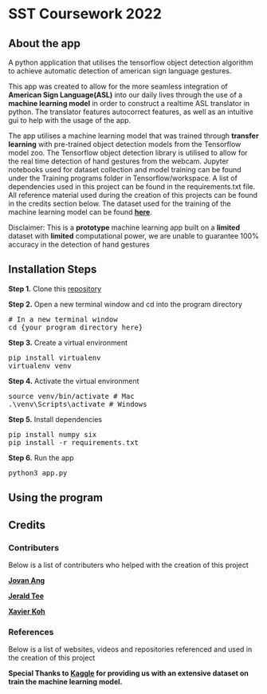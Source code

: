 # SST Coursework 2022

## About the app

A python application that utilises the tensorflow object detection algorithm to achieve automatic detection of american sign language gestures.

This app was created to allow for the more seamless integration of **American Sign Language(ASL)** into our daily lives through the use of a **machine learning model** in order to construct a realtime ASL translator in python. The translator features autocorrect features, as well as an intuitive gui to help with the usage of the app.

The app utilises a machine learning model that was trained through **transfer learning** with pre-trained object detection models from the Tensorflow model zoo. The Tensorflow object detection library is utilised to allow for the real time detection of hand gestures from the webcam. Jupyter notebooks used for dataset collection and model training can be found under the Training programs folder in Tensorflow/workspace. A list of dependencies used in this project can be found in the requirements.txt file. All reference material used during the creation of this projects can be found in the credits section below. The dataset used for the training of the machine learning model can be found **[here](https://www.kaggle.com/grassknoted/asl-alphabet)**.

Disclaimer: This is a **prototype** machine learning app built on a **limited** dataset with **limited** computational power, we are unable to guarantee 100% accuracy in the detection of hand gestures


## Installation Steps

<b>Step 1.</b> Clone this [repository](https://github.com/Xavier3372/coursework-final)

<b>Step 2.</b> Open a new terminal window and cd into the program directory
<pre>
# In a new terminal window
cd {your program directory here}
</pre>


<b>Step 3.</b> Create a virtual environment
<pre>
pip install virtualenv
virtualenv venv 
</pre>


<b>Step 4.</b> Activate the virtual environment
<pre>
source venv/bin/activate # Mac
.\venv\Scripts\activate # Windows 
</pre>


<b>Step 5.</b> Install dependencies
<pre>
pip install numpy six
pip install -r requirements.txt 
</pre>


<b>Step 6.</b> Run the app
<pre>
python3 app.py
</pre>

## Using the program


## Credits
### Contributers
<p> Below is a list of contributers who helped with the creation of this project </p>

**[Jovan Ang](https://github.com/DudeNav0J)**

**[Jerald Tee](https://github.com/jeraldtea)**

**[Xavier Koh](https://github.com/Xavier3372)**

### References
<p> Below is a list of websites, videos and repositories referenced and used in the creation of this project </p>

**Special Thanks to [Kaggle](https://www.kaggle.com/grassknoted/asl-alphabet) for providing us with an extensive dataset on train the machine learning model.**
